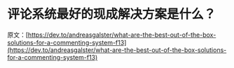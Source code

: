 # 评论系统最好的现成解决方案是什么？

原文：[https://dev.to/andreasgalster/what-are-the-best-out-of-the-box-solutions-for-a-commenting-system-f13](https://dev.to/andreasgalster/what-are-the-best-out-of-the-box-solutions-for-a-commenting-system-f13)